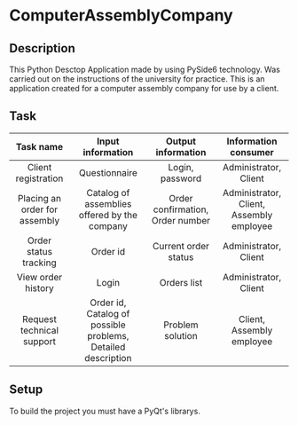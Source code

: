# ComputerAssemblyCompany

## Description

This Python Desctop Application made by using PySide6 technology. Was carried out on the instructions of the university for practice. This is an application created for a computer assembly company for use by a client.

## Task

| Task name | Input information | Output information | Information consumer |
| :-------: | :---------------: | :----------------: | :------------------: |
| Сlient registration | Questionnaire | Login, password | Administrator, Client |
| Placing an order for assembly | Сatalog of assemblies offered by the company | Order confirmation, Order number | Administrator, Client, Assembly employee |
| Order status tracking | Order id | Current order status | Administrator, Client |
| View order history | Login | Orders list | Administrator, Client |
| Request technical support | Order id, Catalog of possible problems, Detailed description | Problem solution | Client, Assembly employee |

## Setup

To build the project you must have a PyQt's librarys.